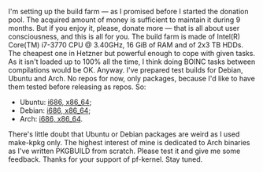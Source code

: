 I'm setting up the build farm — as I promised before I started the donation pool. The acquired amount of money is sufficient to maintain it during 9 months. But if you enjoy it, please, donate more — that is all about user consciousness, and this is all for you. The build farm is made of Intel(R) Core(TM) i7-3770 CPU @ 3.40GHz, 16 GiB of RAM and of 2x3 TB HDDs. The cheapest one in Hetzner but powerful enough to cope with given tasks. As it isn't loaded up to 100% all the time, I think doing BOINC tasks between compilations would be OK. Anyway. I've prepared test builds for Debian, Ubuntu and Arch. No repos for now, only packages, because I'd like to have them tested before releasing as repos. So: 

  * Ubuntu: [i686, x86_64](http://pf.natalenko.name/binaries/ubuntu/3.7.1/);
  * Debian: [i686, x86_64](http://pf.natalenko.name/binaries/debian/3.7.1/);
  * Arch: [i686, x86_64](http://pf.natalenko.name/binaries/arch/3.7.1/).

There's little doubt that Ubuntu or Debian packages are weird as I used make-kpkg only. The highest interest of mine is dedicated to Arch binaries as I've written PKGBUILD from scratch. Please test it and give me some feedback. Thanks for your support of pf-kernel. Stay tuned.
